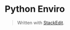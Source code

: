 
# Python Enviro

> Written with [StackEdit](https://stackedit.io/).
<!--stackedit_data:
eyJoaXN0b3J5IjpbMTU0NzA3NTIzNl19
-->